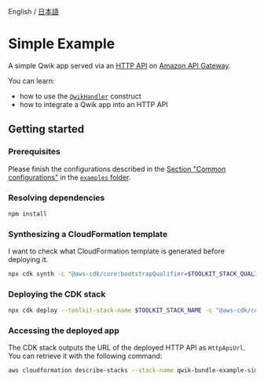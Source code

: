 English / [日本語](./README_ja.md)

# Simple Example

A simple Qwik app served via an [HTTP API](https://docs.aws.amazon.com/apigateway/latest/developerguide/http-api.html) on [Amazon API Gateway](https://aws.amazon.com/api-gateway/).

You can learn:
- how to use the [`QwikHandler`](../../api-docs/markdown/cdk-qwik-bundle.qwikhandler.md) construct
- how to integrate a Qwik app into an HTTP API

## Getting started

### Prerequisites

Please finish the configurations described in the [Section "Common configurations"](../README.md#common-configurations) in the [`examples` folder](../README.md).

### Resolving dependencies

```sh
npm install
```

### Synthesizing a CloudFormation template

I want to check what CloudFormation template is generated before deploying it.

```sh
npx cdk synth -c "@aws-cdk/core:bootstrapQualifier=$TOOLKIT_STACK_QUALIFIER"
```

### Deploying the CDK stack

```sh
npx cdk deploy --toolkit-stack-name $TOOLKIT_STACK_NAME -c "@aws-cdk/core:bootstrapQualifier=$TOOLKIT_STACK_QUALIFIER"
```

### Accessing the deployed app

The CDK stack outputs the URL of the deployed HTTP API as `HttpApiUrl`.
You can retrieve it with the following command:

```sh
aws cloudformation describe-stacks --stack-name qwik-bundle-example-simple --query "Stacks[0].Outputs[?OutputKey=='HttpApiUrl'].OutputValue" --output text
```